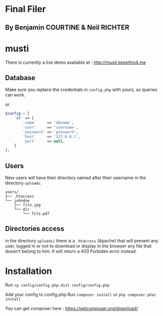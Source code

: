 # Final Filer

## By Benjamin COURTINE & Neil RICHTER

# musti

There is currently a live demo available at : http://musti.keepthis4.me

## Database

Make sure you replace the credentials in `config.php` with yours, so queries can work.

or
```php
$config = [
    'db' => [
        'name'     => 'dbname',
        'user'     => 'username',
        'password' => 'password',
        'host'     => '127.0.0.1',
        'port'     => null,
    ]
];
```

## Users
New users will have their directory named after their username in the directory `uploads`.

```
users/
├── .htaccess
└── johndoe
    ├── file.jpg
    └── dir
        └── file.pdf
```

## Directories access
in the directory `uploads/` there is a `.htaccess` (Apache) that will prevent any user, logged in or not to download or display in the browser any file that doesn't belong to him. It will return a 403 Forbiden error instead.

Installation
============

Run
```cp config/config.php.dist config/config.php```

Add your config to config.php
Run
```composer install```
or
```php composer.phar install```

You can get composer here : <https://getcomposer.org/download/>

